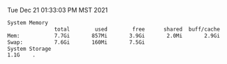 Tue Dec 21 01:33:03 PM MST 2021
```bash
System Memory
               total        used        free      shared  buff/cache   available
Mem:           7.7Gi       857Mi       3.9Gi       2.0Mi       2.9Gi       6.5Gi
Swap:          7.6Gi       160Mi       7.5Gi
System Storage
1.1G	.
```
